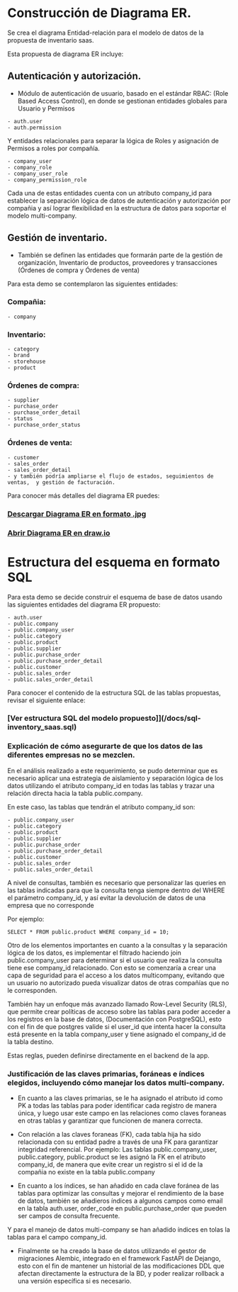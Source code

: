 # Construcción de Diagrama ER.
Se crea el diagrama Entidad-relación para el modelo de datos de la propuesta de inventario saas.

Esta propuesta de diagrama ER incluye:

## Autenticación y autorización.

* Módulo de autenticación de usuario, basado en el estándar RBAC: (Role Based Access Control), en donde se gestionan entidades globales para Usuario y Permisos

```
- auth.user
- auth.permission
```

Y entidades relacionales para separar la lógica de Roles y asignación de Permisos a roles por compañía.

```
- company_user
- company_role
- company_user_role
- company_permission_role
```

Cada una de estas entidades cuenta con un atributo company_id para establecer la separación lógica de datos de autenticación y autorización por compañia y así lograr flexibilidad en la estructura de datos para soportar el modelo multi-company.

## Gestión de inventario.

* También se definen las entidades que formarán parte de la gestión de organización, Inventario de productos, proveedores y transacciones (Órdenes de compra y Órdenes de venta)

Para esta demo se contemplaron las siguientes entidades:

### Compañia:

```
- company
```

### Inventario:

```
- category
- brand
- storehouse
- product
```

### Órdenes de compra:

```
- supplier
- purchase_order
- purchase_order_detail
- status
- purchase_order_status
```

### Órdenes de venta:

```
- customer
- sales_order
- sales_order_detail
- y también podría ampliarse el flujo de estados, seguimientos de ventas,  y gestión de facturación.
```

Para conocer más detalles del diagrama ER puedes:

### [Descargar Diagrama ER en formato .jpg](/docs/inventory_saas-drawio.jpg)
### [Abrir Diagrama ER en draw.io](https://drive.google.com/file/d/1jSxp8p7y6OfkytfZGJGoFGCq1-H3XUBi/view?usp=sharing)


# Estructura del esquema en formato SQL
Para esta demo se decide construir el esquema de base de datos usando las siguientes entidades del diagrama ER propuesto:

```
- auth.user
- public.company
- public.company_user
- public.category
- public.product
- public.supplier
- public.purchase_order
- public.purchase_order_detail
- public.customer
- public.sales_order
- public.sales_order_detail

```

Para conocer el contenido de la estructura SQL de las tablas propuestas, revisar el siguiente enlace:

### [Ver estructura SQL del modelo propuesto]](/docs/sql-inventory_saas.sql)
### Explicación de cómo asegurarte de que los datos de las diferentes empresas no se mezclen.

En el análisis realizado a este requerimiento, se pudo determinar que es necesario aplicar una estrategia de aislamiento y separación lógica de los datos utilizando el atributo company_id en todas las tablas y trazar una relación directa hacia la tabla public.company.  

En este caso, las tablas que tendrán el atributo company_id son:

```
- public.company_user
- public.category
- public.product
- public.supplier
- public.purchase_order
- public.purchase_order_detail
- public.customer
- public.sales_order
- public.sales_order_detail

```
A nivel de consultas, también es necesario que personalizar las queries en las tablas indicadas para que la consulta tenga siempre dentro del WHERE el parámetro company_id, y así evitar la devolución de datos de una empresa que no corresponde

Por ejemplo:

```
SELECT * FROM public.product WHERE company_id = 10;
```

Otro de los elementos importantes en cuanto a la consultas y la separación lógica de los datos, es implementar el filtrado haciendo join public.company_user para determinar si el usuario que realiza la consulta tiene ese company_id relacionado. Con esto se comenzaría a crear una capa de seguridad para el acceso a los datos multicompany, evitando que un usuario no autorizado pueda visualizar datos de otras compañías que no le corresponden.

También hay un enfoque más avanzado llamado Row-Level Security (RLS), que permite crear políticas de acceso sobre las tablas para poder acceder a los registros en la base de datos, (Documentación con PostgreSQL), esto con el fin de que postgres  valide si el user_id que intenta hacer la consulta está presente en la tabla company_user y tiene asignado el company_id de la tabla destino.

Estas reglas, pueden definirse directamente en el backend de la app.

### Justificación de las claves primarias, foráneas e índices elegidos, incluyendo cómo manejar los datos multi-company.

* En cuanto a las claves primarias, se le ha asignado el atributo id como PK a todas las tablas para poder identificar cada registro de manera única, y luego usar este campo en las relaciones como claves foraneas en otras tablas y garantizar que funcionen de manera correcta.

* Con relación a las claves foraneas (FK), cada tabla hija ha sido relacionada con su entidad padre a través de una FK para garantizar integridad referencial. Por ejemplo: Las tablas public.company_user, public.category, public.product se les asignó la FK en el atributo company_id, de manera que evite crear un registro si el id de la compañia no existe en la tabla public.company

* En cuanto a los índices, se han añadido en cada clave foránea de las tablas para optimizar las consultas y mejorar el rendimiento de la base de datos, también se añadieros índices a algunos campos como email en la tabla auth.user, order_code en public.purchase_order que pueden ser campos de consulta frecuente.

Y para el manejo de datos multi-company se han añadido índices en tolas la tablas para el campo company_id.

* Finalmente se ha creado la base de datos utilizando el gestor de migraciones Alembic, integrado en el framework FastAPI de Dejango, esto con el fin de mantener un historial de las modificaciones DDL que afectan directamente la estructura de la BD, y poder realizar rollback a una versión específica si es necesario.

